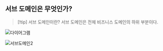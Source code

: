 ## 서브 도메인은 무엇인가?
>[!tip] 서브 도메인이란?
>서브 도메인은 전체 비즈니스 도메인의 하위 부분이다.




![다이어그램](서브도메인예시.png)


![서브도메인2](서브도메인2.png)

